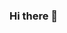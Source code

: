 ### Hi there 👋

<!--
**664848/664848** is a ✨ _special_ ✨ repository because its `README.md` (this file) appears on your GitHub profile.



- 🔭 I’m currently working on #THE-LIST-OF-LISTS
- 🌱 I’m currently learning html
- 👯 I’m looking to collaborate on 
- 🤔 I’m looking for help with Games
- 💬 Ask me about Cool games 
- 📫 How to reach me: theoverseer@zohomail.com
- 😄 Pronouns: He/Him
- ⚡ Fun fact: I am a fish
-->
